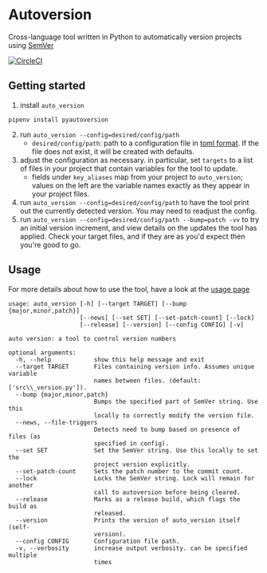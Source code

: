 # Autoversion
Cross-language tool written in Python to automatically version projects using [SemVer](https://semver.org/)

[![CircleCI](https://circleci.com/gh/ARMmbed/autoversion.svg?style=svg&circle-token=dd9ec017be37f9b5f0a5b9a785c55c53fcd578c7)](https://circleci.com/gh/ARMmbed/autoversion)



## Getting started
1. install `auto_version`
```
pipenv install pyautoversion
```
2. run `auto_version --config=desired/config/path`
    - `desired/config/path`: path to a configuration file in [toml format](https://github.com/toml-lang/toml).
      If the file does not exist, it will be created with defaults.
3. adjust the configuration as necessary. in particular, set `targets` to a list of
files in your project that contain variables for the tool to update.
    - fields under `key_aliases` map from your project to `auto_version`;
values on the left are the variable names exactly as they appear in your project files.
4. run `auto_version --config=desired/config/path` to have the tool print out
the currently detected version. You may need to readjust the config.
5. run `auto_version --config=desired/config/path --bump=patch -vv` to try an initial
version increment, and view details on the updates the tool has applied.
Check your target files, and if they are as you'd expect then you're good to go.


## Usage
For more details about how to use the tool, have a look at the [usage page](./USAGE.md)

```
usage: auto_version [-h] [--target TARGET] [--bump {major,minor,patch}]
                    [--news] [--set SET] [--set-patch-count] [--lock]
                    [--release] [--version] [--config CONFIG] [-v]

auto version: a tool to control version numbers

optional arguments:
  -h, --help            show this help message and exit
  --target TARGET       Files containing version info. Assumes unique variable
                        names between files. (default: ['src\\_version.py']).
  --bump {major,minor,patch}
                        Bumps the specified part of SemVer string. Use this
                        locally to correctly modify the version file.
  --news, --file-triggers
                        Detects need to bump based on presence of files (as
                        specified in config).
  --set SET             Set the SemVer string. Use this locally to set the
                        project version explicitly.
  --set-patch-count     Sets the patch number to the commit count.
  --lock                Locks the SemVer string. Lock will remain for another
                        call to autoversion before being cleared.
  --release             Marks as a release build, which flags the build as
                        released.
  --version             Prints the version of auto_version itself (self-
                        version).
  --config CONFIG       Configuration file path.
  -v, --verbosity       increase output verbosity. can be specified multiple
                        times
```
